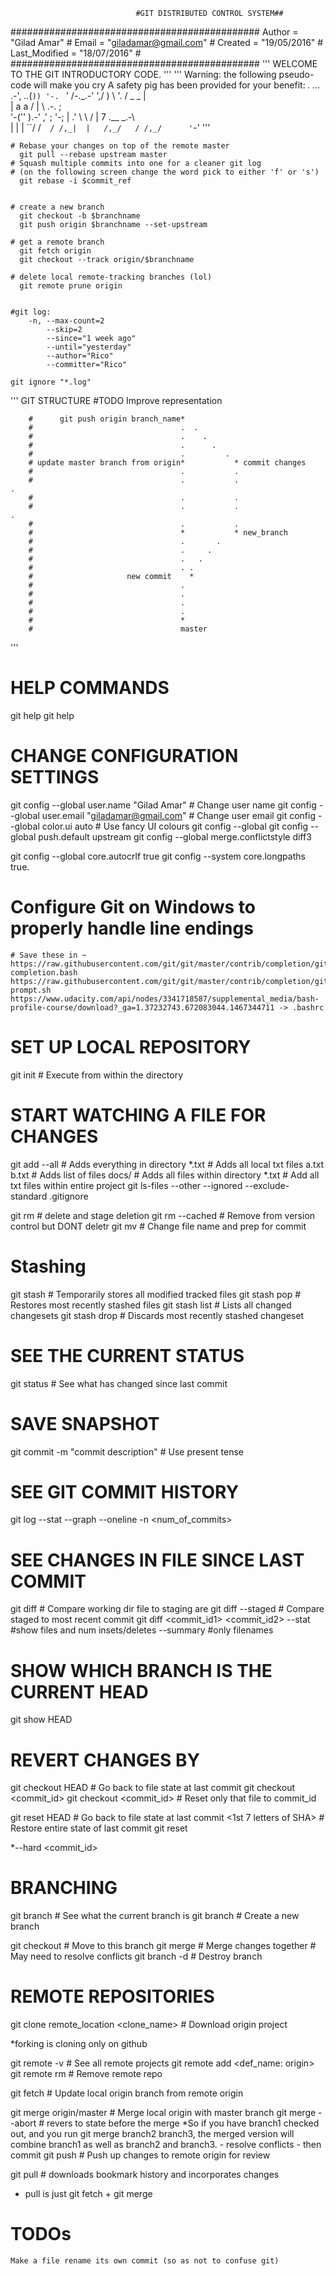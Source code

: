                                 #GIT DISTRIBUTED CONTROL SYSTEM##
#############################################
Author = "Gilad Amar"                       #
Email = "giladamar@gmail.com"               #
Created = "19/05/2016"                      #
Last_Modified  =  "18/07/2016"              #
#############################################
'''
    WELCOME TO THE GIT INTRODUCTORY CODE.
'''
''' Warning: the following pseudo-code will make you cry
     A safety pig has been provided for your benefit:
 _._ _..._ .-',     _.._(`))
'-. `     '  /-._.-'    ',/
   )         \            '.
  / _    _    |             \
 |  a    a    /              |
 \   .-.                     ;  
  '-('' ).-'       ,'       ;
     '-;           |      .'
        \           \    /
        | 7  .__  _.-\   \
        | |  |  ``/  /`  /
       /,_|  |   /,_/   /
          /,_/      '`-'
'''


    # Rebase your changes on top of the remote master
      git pull --rebase upstream master
    # Squash multiple commits into one for a cleaner git log
    # (on the following screen change the word pick to either 'f' or 's')
      git rebase -i $commit_ref


    # create a new branch
      git checkout -b $branchname
      git push origin $branchname --set-upstream

    # get a remote branch
      git fetch origin
      git checkout --track origin/$branchname

    # delete local remote-tracking branches (lol)
      git remote prune origin


    #git log:
        -n, --max-count=2
            --skip=2
            --since="1 week ago"
            --until="yesterday"
            --author="Rico"
            --committer="Rico"

    git ignore "*.log"
''' GIT STRUCTURE #TODO Improve representation
                                            
                                            

        #      git push origin branch_name*          
        #                                 .  .       
        #                                 .    .
        #                                 .      .
        #                                 .         .  
        # update master branch from origin*           * commit changes
        #                                 .           .
        #                                 .           .                                                       .
        #                                 .           .                                            
        #                                 .           .                                                       .
        #                                 .           .
        #                                 *           * new_branch
        #                                 .       .
        #                                 .     .
        #                                 .   .  
        #                                 . .
        #                     new commit    *
        #                                 .
        #                                 .
        #                                 .
        #                                 .
        #                                 *
        #                                 master
'''
# HELP COMMANDS
git help
git help <command>


# CHANGE CONFIGURATION SETTINGS
git config --global user.name "Gilad Amar"                 # Change user name
git config --global user.email "giladamar@gmail.com"    # Change user email
git config --global color.ui auto                        # Use fancy UI colours
git config --global <cmd to open def editor>
git config --global push.default upstream
git config --global merge.conflictstyle diff3

git config --global core.autocrlf true
git config --system core.longpaths true.

# Configure Git on Windows to properly handle line endings
    # Save these in ~
    https://raw.githubusercontent.com/git/git/master/contrib/completion/git-completion.bash
    https://raw.githubusercontent.com/git/git/master/contrib/completion/git-prompt.sh
    https://www.udacity.com/api/nodes/3341718587/supplemental_media/bash-profile-course/download?_ga=1.37232743.672083044.1467344711 -> .bashrc

# SET UP LOCAL REPOSITORY
git init    # Execute from within the directory


# START WATCHING A FILE FOR CHANGES
git add --all       # Adds everything in directory
        *.txt       # Adds all local txt files
        a.txt b.txt # Adds list of files
        docs/       # Adds all files within directory
        *.txt       # Add all txt files within entire project
git ls-files
    --other
    --ignored
    --exclude-standard
.gitignore

git rm          # delete and stage deletion
git rm --cached # Remove from version control but DONT deletr
git mv          # Change file name and prep for commit

# Stashing
git stash       # Temporarily stores all modified tracked files
git stash pop   # Restores most recently stashed files
git stash list  # Lists all changed changesets
git stash drop  # Discards most recently stashed changeset

# SEE THE CURRENT STATUS
git status             # See what has changed since last commit


# SAVE SNAPSHOT
git commit -m "commit description" # Use present tense


# SEE GIT COMMIT HISTORY
git log 
    --stat 
    --graph
    --oneline
    -n <num_of_commits>


# SEE CHANGES IN FILE SINCE LAST COMMIT
git diff <filename>                 # Compare working dir file to staging are
git diff --staged                   # Compare staged to most recent commit
git diff <commit_id1> <commit_id2>
    --stat      #show files and num insets/deletes
    --summary   #only filenames


# SHOW WHICH BRANCH IS THE CURRENT HEAD
git show HEAD


# REVERT CHANGES BY 
git checkout HEAD <file name>       # Go back to file state at last commit 
git checkout <commit_id>
git checkout <commit_id> <filename> # Reset only that file to commit_id

git reset HEAD <filename>           # Go back to file state at last commit 
            <1st 7 letters of SHA>  # Restore entire state of last commit
git reset <filename>

*--hard <commit_id>


# BRANCHING
git branch                                              # See what the current branch is
git branch <new branch name>                            # Create a new branch

git checkout <branch name>                              # Move to this branch
<run on recipient branch> git merge <changed branch>    # Merge changes together
                                                        # May need to resolve conflicts
git branch -d <branch name>                             # Destroy branch 


# REMOTE REPOSITORIES
git clone remote_location <clone_name>  # Download origin project

*forking is cloning only on github

git remote -v                           # See all remote projects
git remote add <def_name: origin> <url>
git remote rm <name>                    # Remove remote repo

git fetch <remote name>                 # Update local origin branch from remote origin

git merge origin/master                 # Merge local origin with master branch
git merge --abort                       # revers to state before the merge
*So if you have branch1 checked out, and you run git merge branch2 branch3, the merged version will combine branch1 as well as branch2 and branch3.
        - resolve conflicts
        - then commit
git push  <remote name> <local branch_name> # Push up changes to remote origin for review

git pull  <remote> <branch>                 # downloads bookmark history and incorporates changes
* pull is just git fetch + git merge




# TODOs
    Make a file rename its own commit (so as not to confuse git)